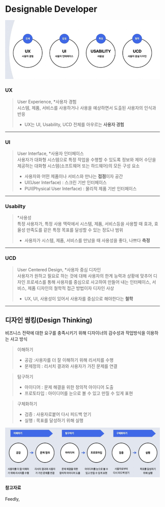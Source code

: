 # Designable Developer

![UX, UI, Usability, UCD](./images/UX_UI.jpg)

### UX
> User Experience, *사용자 경험  
> 시스템, 제품, 서비스를 사용하거나 사용을 예상하면서 도출된 사용자의 인식과 반응
> - UX는 UI, Usability, UCD 전체를 아우르는 **사용자 경험**
---

### UI
> User Interface, *사용자 인터페이스  
> 사용자가 대화형 시스템으로 특정 작업을 수행할 수 있도록 정보와 제어 수단을 제공하는 대화형 시스템(소프트웨어 또는 하드웨어)의 모든 구성 요소  
> - 사용자와 어떤 제품이나 서비스와 만나는 **접점**이자 공간  
> - UI(User Interface) : 스크린 기반 인터페이스  
> - PUI(Physical User Interface) : 물리적 제품 기반 인터페이스
---

### Usabilty
> *사용성  
> 특정 사용자가, 특정 사용 맥락에서 시스템, 제품, 서비스등을 사용할 때 효과, 효율성 만족도를 같은 특정 목표를 달성할 수 있는 정도나 범위
> - 사용자가 시스템, 제품, 서비스를 만났을 때 사용성을 좋다, 나쁘다 **측정**
---

### UCD
> User Centered Design, *사용자 중심 디자인  
> 사용자가 원하고 필요로 하는 것에 대해 사용자의 한계 능력과 상황에 맞추어 디자인 프로세스를 통해 사용자를 중심으로 사고하여 만들어 내는 인터페이스, 서비스, 제품 디자인의 철학적 접근 방법이자 디자인 사상
> - UX, UI, 사용성이 있어서 사용자를 중심으로 해야한다는 **철학**
---

##  디자인 씽킹(Design Thinking)
비즈니스 전략에 대한 요구를 충족시키기 위해 디자이너의 감수성과 작업방식을 이용하는 사고 방식 

> 이해하기
> - 공감 :사용자를 더 잘 이해하기 위해 리서치를 수행
> - 문제정의 : 리서치 결과와 사용자가 가진 문제를 연결

> 탐구하기
> - 아이디어 : 문제 해결을 위한 창의적 아이디어 도출
> - 프로토타입 : 아이디어를 눈으로 볼 수 있고 만질 수 있게 표현

> 구체화하기
> - 검증 : 사용자로붙어 다시 피드백 얻기
> - 실행 : 목표를 달성하기 위해 실행

![design thinking](./images/design_thinking.jpg)


#### 참고자료
Feedly, 
